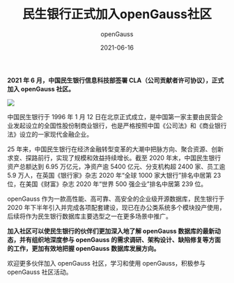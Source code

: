 ﻿---
title: ' 民生银行正式加入openGauss社区'
date: '2021-06-16'
tags: ['theme']
banner: '/category/news/2021-06-16/民生银行banner.png'
category: 'news'
author: 'openGauss'
summary: '民生银行签署CLA ，正式加入openGauss社区。'
---

**2021 年 6 月，中国民生银行信息科技部签署 CLA（公司贡献者许可协议），正式加入 openGauss 社区。**

<img src="/zh/news/2021-06-16/民生银行banner.png" >

中国民生银行于 1996 年 1 月 12 日在北京正式成立，是中国第一家主要由民营企业发起设立的全国性股份制商业银行，也是严格按照中国《公司法》和《商业银行法》设立的一家现代金融企业。

25 年来，中国民生银行在经济金融转型变革的大潮中把脉方向、聚合资源、创新求变、探路前行，实现了规模和效益持续增长。截至 2020 年末，中国民生银行资产总额达到 6.95 万亿元，净资产逾 5400 亿元、分支机构超 2400 家、员工逾 5.9 万人，在英国《银行家》杂志 2020 年“全球 1000 家大银行”排名中居第 23 位，在美国《财富》杂志 2020 年“世界 500 强企业”排名中居第 239 位。

openGauss 作为一款高性能、高可靠、高安全的企业级开源数据库，民生银行于 2020 年下半年引入并完成各项配套建设，现已在办公类系统多个模块投产使用，后续将作为民生银行数据库主要选型之一在更多场景中推广。

**加入社区可以使民生银行的伙伴们更加深入地了解 openGauss 数据库的最新动态，并有组织地深度参与 openGauss 的需求调研、架构设计、缺陷修复等方面的工作，更加有效地把握 openGauss 数据库发展方向。**

欢迎更多伙伴加入 openGauss 社区，学习和使用 openGauss，积极参与 openGauss 社区活动。
